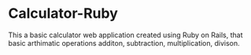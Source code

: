 # Calculator-Ruby
This a basic calculator web application created using Ruby on Rails, that basic arthimatic operations additon, subtraction, multiplication, divison.
